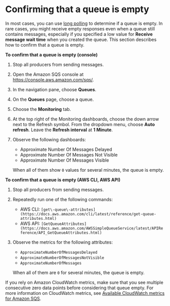 # Confirming that a queue is empty<a name="confirm-queue-is-empty"></a>

In most cases, you can use [long polling](sqs-short-and-long-polling.md#sqs-long-polling) to determine if a queue is empty\. In rare cases, you might receive empty responses even when a queue still contains messages, especially if you specified a low value for **Receive message wait time** when you created the queue\. This section describes how to confirm that a queue is empty\.

**To confirm that a queue is empty \(console\)**

1. Stop all producers from sending messages\.

1. Open the Amazon SQS console at [https://console\.aws\.amazon\.com/sqs/](https://console.aws.amazon.com/sqs/)\.

1. In the navigation pane, choose **Queues**\.

1. On the **Queues** page, choose a queue\. 

1. Choose the **Monitoring** tab\.

1. At the top right of the Monitoring dashboards, choose the down arrow next to the Refresh symbol\. From the dropdown menu, choose **Auto refresh**\. Leave the **Refresh interval** at **1 Minute**\.

1. Observe the following dashboards: 
   + Approximate Number Of Messages Delayed
   + Approximate Number Of Messages Not Visible
   + Approximate Number Of Messages Visible

   When all of them show `0` values for several minutes, the queue is empty\.

**To confirm that a queue is empty \(AWS CLI, AWS API\)**

1. Stop all producers from sending messages\. 

1. Repeatedly run one of the following commands:
   + AWS CLI: `[get\-queue\-attributes](https://docs.aws.amazon.com/cli/latest/reference/get-queue-attributes.html)`
   + AWS API: `[GetQueueAttributes](https://docs.aws.amazon.com/AWSSimpleQueueService/latest/APIReference/API_GetQueueAttributes.html)`

1. Observe the metrics for the following attributes:
   + `ApproximateNumberOfMessagesDelayed`
   + `ApproximateNumberOfMessagesNotVisible`
   + `ApproximateNumberOfMessages`

   When all of them are `0` for several minutes, the queue is empty\.

If you rely on Amazon CloudWatch metrics, make sure that you see multiple consecutive zero data points before considering that queue empty\. For more information on CloudWatch metrics, see [Available CloudWatch metrics for Amazon SQS](sqs-available-cloudwatch-metrics.md)\.
